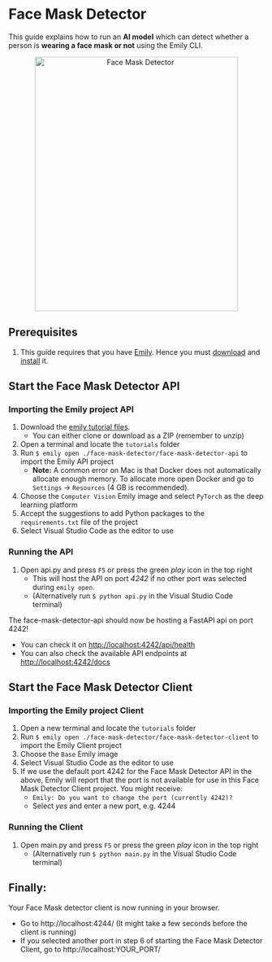 # Face Mask Detector  

[comment]: <> (The following demonstration shows how to easily get started using a Face Mask Detector, implemented in the Emily API template provided by the [Emily]&#40;http://ambolt.io/emily&#41; tool.)

This guide explains how to run an **AI model** which can detect whether a person is **wearing a face mask or not** using the Emily CLI. 

<div align="center">
<img src="https://github.com/amboltio/emily-cli/blob/main/tutorials/face-mask-detector/face-mask-detector-client/static/imgs/face_mask_detector.png" alt="Face Mask Detector" width="400" height="500"/>
</div>

## Prerequisites
1. This guide requires that you have [Emily](https://ambolt.io/emily-ai/).
Hence you must [download](https://github.com/amboltio/emily-cli/releases/latest) and [install](https://emily.ambolt.io/docs/latest/guides/install) it.


## Start the Face Mask Detector API
### Importing the Emily project API
1. Download the [emily tutorial files](https://github.com/amboltio/emily-tutorials).
	* You can either clone or download as a ZIP (remember to unzip)
2. Open a terminal and locate the `tutorials` folder
3. Run ```$ emily open ./face-mask-detector/face-mask-detector-api``` to import the Emily API project
	* **Note:** A common error on Mac is that Docker does not automatically allocate enough memory. To allocate more open Docker and go to ```Settings``` -> ```Resources``` (4 GB is recommended).
4. Choose the `Computer Vision` Emily image and select `PyTorch` as the deep learning platform
5. Accept the suggestions to add Python packages to the `requirements.txt` file of the project
6. Select Visual Studio Code as the editor to use

### Running the API
1. Open api.py and press `F5` or press the green _play_ icon in the top right 
	* This will host the API on port _4242_ if no other port was selected during `emily open`.
	* (Alternatively run ```$ python api.py``` in the Visual Studio Code terminal)

The face-mask-detector-api should now be hosting a FastAPI api on port 4242!
* You can check it on [http://localhost:4242/api/health](http://localhost:4242/api/health)
* You can also check the available API endpoints at [http://localhost:4242/docs](http://localhost:4242/docs)

## Start the Face Mask Detector Client
### Importing the Emily project Client
1. Open a new terminal and locate the `tutorials` folder
2. Run ```$ emily open ./face-mask-detector/face-mask-detector-client``` to import the Emily Client project
3. Choose the `Base` Emily image
4. Select Visual Studio Code as the editor to use
5. If we use the default port 4242 for the Face Mask Detector API in the above, Emily will report that the port is not available for use in this Face Mask Detector Client project. You might receive:
	* ```Emily: Do you want to change the port (currently 4242)? ```
	* Select *yes* and enter a new port, e.g. 4244

### Running the Client
1. Open main.py and press `F5` or press the green _play_ icon in the top right 
	* (Alternatively run ```$ python main.py``` in the Visual Studio Code terminal)
	

## Finally:
Your Face Mask detector client is now running in your browser.
- Go to http://localhost:4244/ (It might take a few seconds before the client is running)
- If you selected another port in step 6 of starting the Face Mask Detector Client, go to http://localhost:YOUR_PORT/
